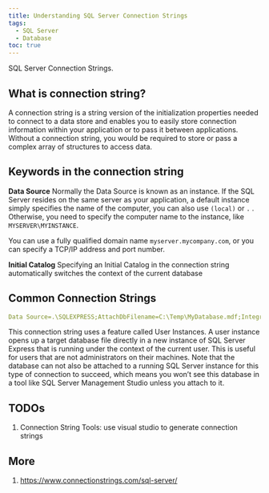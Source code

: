 ```yaml
---
title: Understanding SQL Server Connection Strings
tags: 
  - SQL Server
  - Database
toc: true
---
```


SQL Server Connection Strings.

What is connection string?
---

A connection string is a string version of the initialization properties needed to connect to a data store and enables you to easily store connection information within your application or to pass it between applications. Without a connection string, you would be required to store or pass a complex array of structures to access data.

Keywords in the connection string
---

**Data Source**
Normally the Data Source is known as an instance. If the SQL Server resides on the same server as your application, a default instance simply specifies the name of the computer, you can also use `(local)` or `.` . Otherwise, you need to specify the computer name to the instance, like `MYSERVER\MYINSTANCE`.

You can use a fully qualified domain name `myserver.mycompany.com`, or you can specify a TCP/IP address and port number.

**Initial Catalog**
Specifying an Initial Catalog in the connection string automatically switches the context of the current database


Common Connection Strings
---

```yaml
Data Source=.\SQLEXPRESS;AttachDbFilename=C:\Temp\MyDatabase.mdf;Integrated Security=True;User Instance=True
```

This connection string uses a feature called User Instances. A user instance opens up a target database file directly in a new instance of SQL Server Express that is running under the context of the current user. This is useful for users that are not administrators on their machines. Note that the database can not also be attached to a running SQL Server instance for this type of connection to succeed, which means you won’t see this database in a tool like SQL Server Management Studio unless you attach to it.

TODOs
---

1. Connection String Tools: use visual studio to generate connection strings

More
---
1. https://www.connectionstrings.com/sql-server/


